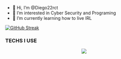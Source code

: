 - 👋 Hi, I’m @Diego22rct
- 👀 I’m interested in Cyber Security and Programing
- 🌱 I’m currently learning how to live IRL 

[![GitHub Streak](https://github-readme-streak-stats.herokuapp.com?user=Diego22rct&theme=highcontrast&hide_border=true)](https://git.io/streak-stats)

### TECHS I USE
<p align="center">
    <img src="https://skillicons.dev/icons?i=vscode,astro,nextjs,git,javascript,python,cpp,c,cs">
</p>


<!---
Diego22rct/Diego22rct is a ✨ special ✨ repository because its `README.md` (this file) appears on your GitHub profile.
You can click the Preview link to take a look at your changes.
--->
